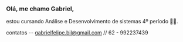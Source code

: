 ### Olá, me chamo Gabriel, 
estou  cursando Análise e Desenvolvimento de sistemas 4º período 👨‍💻. 

contatos  -- gabrielfelipe.bil@gmail.com // 62  - 992237439
